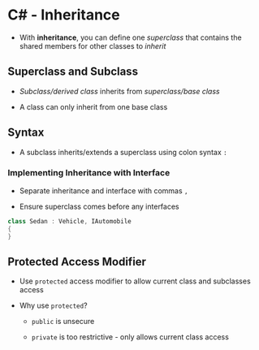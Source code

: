 # C# - Inheritance

- With **inheritance**, you can define one _superclass_ that contains the shared members for other classes to _inherit_

## Superclass and Subclass

- _Subclass/derived class_ inherits from _superclass/base class_

- A class can only inherit from one base class

## Syntax

- A subclass inherits/extends a superclass using colon syntax `:`

### Implementing Inheritance with Interface

- Separate inheritance and interface with commas `,`

- Ensure superclass comes before any interfaces

```c#
class Sedan : Vehicle, IAutomobile
{
}
```

## Protected Access Modifier

- Use `protected` access modifier to allow current class and subclasses access

- Why use `protected`?

  - `public` is unsecure

  - `private` is too restrictive - only allows current class access
